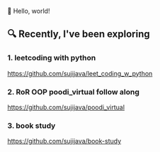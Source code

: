👋 Hello, world!

## 🔍 Recently, I've been exploring
### 1. leetcoding with python 
https://github.com/sujijava/leet_coding_w_python
### 2. RoR OOP poodi_virtual follow along
https://github.com/sujijava/poodi_virtual
### 3. book study 
https://github.com/sujijava/book-study
